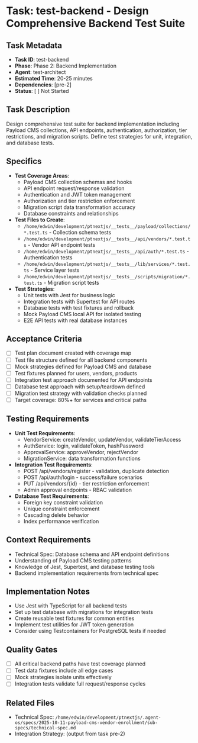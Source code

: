 # Task: test-backend - Design Comprehensive Backend Test Suite

## Task Metadata
- **Task ID**: test-backend
- **Phase**: Phase 2: Backend Implementation
- **Agent**: test-architect
- **Estimated Time**: 20-25 minutes
- **Dependencies**: [pre-2]
- **Status**: [ ] Not Started

## Task Description
Design comprehensive test suite for backend implementation including Payload CMS collections, API endpoints, authentication, authorization, tier restrictions, and migration scripts. Define test strategies for unit, integration, and database tests.

## Specifics
- **Test Coverage Areas**:
  - Payload CMS collection schemas and hooks
  - API endpoint request/response validation
  - Authentication and JWT token management
  - Authorization and tier restriction enforcement
  - Migration script data transformation accuracy
  - Database constraints and relationships
- **Test Files to Create**:
  - `/home/edwin/development/ptnextjs/__tests__/payload/collections/*.test.ts` - Collection schema tests
  - `/home/edwin/development/ptnextjs/__tests__/api/vendors/*.test.ts` - Vendor API endpoint tests
  - `/home/edwin/development/ptnextjs/__tests__/api/auth/*.test.ts` - Authentication tests
  - `/home/edwin/development/ptnextjs/__tests__/lib/services/*.test.ts` - Service layer tests
  - `/home/edwin/development/ptnextjs/__tests__/scripts/migration/*.test.ts` - Migration script tests
- **Test Strategies**:
  - Unit tests with Jest for business logic
  - Integration tests with Supertest for API routes
  - Database tests with test fixtures and rollback
  - Mock Payload CMS local API for isolated testing
  - E2E API tests with real database instances

## Acceptance Criteria
- [ ] Test plan document created with coverage map
- [ ] Test file structure defined for all backend components
- [ ] Mock strategies defined for Payload CMS and database
- [ ] Test fixtures planned for users, vendors, products
- [ ] Integration test approach documented for API endpoints
- [ ] Database test approach with setup/teardown defined
- [ ] Migration test strategy with validation checks planned
- [ ] Target coverage: 80%+ for services and critical paths

## Testing Requirements
- **Unit Test Requirements**:
  - VendorService: createVendor, updateVendor, validateTierAccess
  - AuthService: login, validateToken, hashPassword
  - ApprovalService: approveVendor, rejectVendor
  - MigrationService: data transformation functions
- **Integration Test Requirements**:
  - POST /api/vendors/register - validation, duplicate detection
  - POST /api/auth/login - success/failure scenarios
  - PUT /api/vendors/{id} - tier restriction enforcement
  - Admin approval endpoints - RBAC validation
- **Database Test Requirements**:
  - Foreign key constraint validation
  - Unique constraint enforcement
  - Cascading delete behavior
  - Index performance verification

## Context Requirements
- Technical Spec: Database schema and API endpoint definitions
- Understanding of Payload CMS testing patterns
- Knowledge of Jest, Supertest, and database testing tools
- Backend implementation requirements from technical spec

## Implementation Notes
- Use Jest with TypeScript for all backend tests
- Set up test database with migrations for integration tests
- Create reusable test fixtures for common entities
- Implement test utilities for JWT token generation
- Consider using Testcontainers for PostgreSQL tests if needed

## Quality Gates
- [ ] All critical backend paths have test coverage planned
- [ ] Test data fixtures include all edge cases
- [ ] Mock strategies isolate units effectively
- [ ] Integration tests validate full request/response cycles

## Related Files
- Technical Spec: `/home/edwin/development/ptnextjs/.agent-os/specs/2025-10-11-payload-cms-vendor-enrollment/sub-specs/technical-spec.md`
- Integration Strategy: (output from task pre-2)
